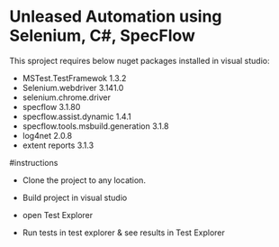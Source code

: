 # Unleased Automation using Selenium, C#, SpecFlow

This sproject requires below nuget packages installed in visual studio:

- MSTest.TestFramewok 1.3.2
- Selenium.webdriver 3.141.0
- selenium.chrome.driver
- specflow 3.1.80
- specflow.assist.dynamic 1.4.1
- specflow.tools.msbuild.generation 3.1.8
- log4net 2.0.8
- extent reports 3.1.3

#instructions

- Clone the project to any location.

- Build project in visual studio

- open Test Explorer

- Run tests in test explorer & see results in Test Explorer
